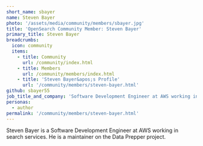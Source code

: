 ```yaml
---
short_name: sbayer
name: Steven Bayer
photo: '/assets/media/community/members/sbayer.jpg'
title: 'OpenSearch Community Member: Steven Bayer'
primary_title: Steven Bayer
breadcrumbs:
  icon: community
  items:
    - title: Community
      url: /community/index.html
    - title: Members
      url: /community/members/index.html
    - title: 'Steven Bayer&apos;s Profile'
      url: '/community/members/steven-bayer.html'
github: sbayer55
job_title_and_company: 'Software Development Engineer at AWS working in search services'
personas:
  - author
permalink: '/community/members/steven-bayer.html'
---
```


Steven Bayer is a Software Development Engineer at AWS working in search services. He is a maintainer on the Data Prepper project.
